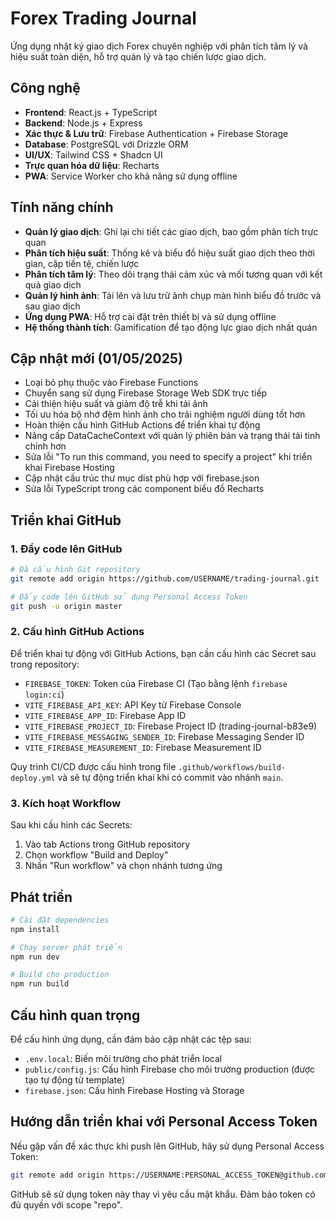 # Forex Trading Journal

Ứng dụng nhật ký giao dịch Forex chuyên nghiệp với phân tích tâm lý và hiệu suất toàn diện, hỗ trợ quản lý và tạo chiến lược giao dịch.

## Công nghệ

- **Frontend**: React.js + TypeScript
- **Backend**: Node.js + Express
- **Xác thực & Lưu trữ**: Firebase Authentication + Firebase Storage
- **Database**: PostgreSQL với Drizzle ORM
- **UI/UX**: Tailwind CSS + Shadcn UI
- **Trực quan hóa dữ liệu**: Recharts
- **PWA**: Service Worker cho khả năng sử dụng offline

## Tính năng chính

- **Quản lý giao dịch**: Ghi lại chi tiết các giao dịch, bao gồm phân tích trực quan
- **Phân tích hiệu suất**: Thống kê và biểu đồ hiệu suất giao dịch theo thời gian, cặp tiền tệ, chiến lược
- **Phân tích tâm lý**: Theo dõi trạng thái cảm xúc và mối tương quan với kết quả giao dịch
- **Quản lý hình ảnh**: Tải lên và lưu trữ ảnh chụp màn hình biểu đồ trước và sau giao dịch
- **Ứng dụng PWA**: Hỗ trợ cài đặt trên thiết bị và sử dụng offline
- **Hệ thống thành tích**: Gamification để tạo động lực giao dịch nhất quán

## Cập nhật mới (01/05/2025)

- Loại bỏ phụ thuộc vào Firebase Functions
- Chuyển sang sử dụng Firebase Storage Web SDK trực tiếp
- Cải thiện hiệu suất và giảm độ trễ khi tải ảnh
- Tối ưu hóa bộ nhớ đệm hình ảnh cho trải nghiệm người dùng tốt hơn
- Hoàn thiện cấu hình GitHub Actions để triển khai tự động
- Nâng cấp DataCacheContext với quản lý phiên bản và trạng thái tải tinh chỉnh hơn
- Sửa lỗi "To run this command, you need to specify a project" khi triển khai Firebase Hosting
- Cập nhật cấu trúc thư mục dist phù hợp với firebase.json
- Sửa lỗi TypeScript trong các component biểu đồ Recharts

## Triển khai GitHub

### 1. Đẩy code lên GitHub

```bash
# Đã cấu hình Git repository
git remote add origin https://github.com/USERNAME/trading-journal.git

# Đẩy code lên GitHub sử dụng Personal Access Token
git push -u origin master
```

### 2. Cấu hình GitHub Actions

Để triển khai tự động với GitHub Actions, bạn cần cấu hình các Secret sau trong repository:

- `FIREBASE_TOKEN`: Token của Firebase CI (Tạo bằng lệnh `firebase login:ci`)
- `VITE_FIREBASE_API_KEY`: API Key từ Firebase Console
- `VITE_FIREBASE_APP_ID`: Firebase App ID
- `VITE_FIREBASE_PROJECT_ID`: Firebase Project ID (trading-journal-b83e9)
- `VITE_FIREBASE_MESSAGING_SENDER_ID`: Firebase Messaging Sender ID
- `VITE_FIREBASE_MEASUREMENT_ID`: Firebase Measurement ID

Quy trình CI/CD được cấu hình trong file `.github/workflows/build-deploy.yml` và sẽ tự động triển khai khi có commit vào nhánh `main`.

### 3. Kích hoạt Workflow

Sau khi cấu hình các Secrets:
1. Vào tab Actions trong GitHub repository
2. Chọn workflow "Build and Deploy"
3. Nhấn "Run workflow" và chọn nhánh tương ứng

## Phát triển

```bash
# Cài đặt dependencies
npm install

# Chạy server phát triển
npm run dev

# Build cho production
npm run build
```

## Cấu hình quan trọng

Để cấu hình ứng dụng, cần đảm bảo cập nhật các tệp sau:

- `.env.local`: Biến môi trường cho phát triển local
- `public/config.js`: Cấu hình Firebase cho môi trường production (được tạo tự động từ template)
- `firebase.json`: Cấu hình Firebase Hosting và Storage

## Hướng dẫn triển khai với Personal Access Token

Nếu gặp vấn đề xác thực khi push lên GitHub, hãy sử dụng Personal Access Token:

```bash
git remote add origin https://USERNAME:PERSONAL_ACCESS_TOKEN@github.com/USERNAME/REPO_NAME.git
```

GitHub sẽ sử dụng token này thay vì yêu cầu mật khẩu. Đảm bảo token có đủ quyền với scope "repo".